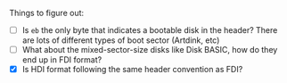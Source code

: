 Things to figure out:
 - [ ] Is `eb` the only byte that indicates a bootable disk in the header? There are lots of different types of boot sector (Artdink, etc)
 - [ ] What about the mixed-sector-size disks like Disk BASIC, how do they end up in FDI format?
 - [x] Is HDI format following the same header convention as FDI?
